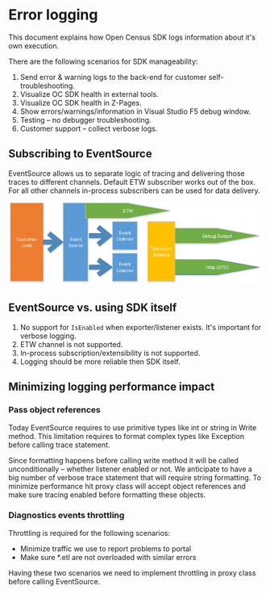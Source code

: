 # Error logging

This document explains how Open Census SDK logs information about it's own
execution.

There are the following scenarios for SDK manageability:

1. Send error & warning logs to the back-end for customer self-troubleshooting.
2. Visualize OC SDK health in external tools.
3. Visualize OC SDK health in Z-Pages.
4. Show errors/warnings/information in Visual Studio F5 debug window.
5. Testing – no debugger troubleshooting.
6. Customer support – collect verbose logs.

## Subscribing to EventSource 

EventSource allows us to separate logic of tracing and delivering those traces
to different channels. Default ETW subscriber works out of the box. For all
other channels in-process subscribers can be used for data delivery.

![event-source-listeners](event-source-listeners.png)

## EventSource vs. using SDK itself

1. No support for `IsEnabled` when exporter/listener exists. It's important for
   verbose logging.
2. ETW channel is not supported.
3. In-process subscription/extensibility is not supported.
4. Logging should be more reliable then SDK itself.

## Minimizing logging performance impact

### Pass object references

Today EventSource requires to use primitive types like int or string in Write
method. This limitation requires to format complex types like Exception before
calling trace statement.

Since formatting happens before calling write method it will be called
unconditionally – whether listener enabled or not. We anticipate to have a big
number of verbose trace statement that will require string formatting. To
minimize performance hit proxy class will accept object references and make
sure tracing enabled before formatting these objects.

### Diagnostics events throttling

Throttling is required for the following scenarios:

- Minimize traffic we use to report problems to portal
- Make sure *.etl are not overloaded with similar errors

Having these two scenarios we need to implement throttling in proxy class
before calling EventSource.
